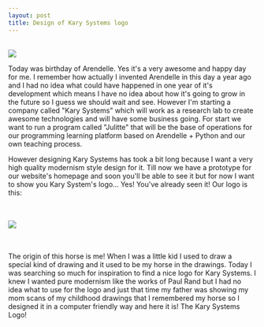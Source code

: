 ```yaml
---
layout: post
title: Design of Kary Systems logo
---
```


<br>![](http://kary.us/Graphics/Blog/7011.19.2.11/keynote_look.png)<br>

Today was birthday of Arendelle. Yes it's a very awesome and happy day for me. I remember how actually I invented Arendelle in this day a year ago and I had no idea what could have happened in one year of it's development which means I have no idea about how it's going to grow in the future so I guess we should wait and see. However I'm starting a company called "Kary Systems" which will work as a research lab to create awesome technologies and will have some business going. For start we want to run a program called "Julitte" that will be the base of operations for our programming learning platform based on Arendelle + Python and our own teaching process.

However designing Kary Systems has took a bit long because I want a very high quality modernism style design for it. Till now we have a prototype for our website's homepage and soon you'll be able to see it but for now I want to show you Kary System's logo... Yes! You've already seen it! Our logo is this:<br><br><br>

![](http://kary.us/Graphics/Blog/7011.19.2.11/kary_systems_logo.png)

<br><br>The origin of this horse is me! When I was a little kid I used to draw a special kind of drawing and it used to be my horse in the drawings. Today I was searching so much for inspiration to find a nice logo for Kary Systems. I knew I wanted pure modernism like the works of Paul Rand but I had no idea what to use for the logo and just that time my father was showing my mom scans of my childhood drawings that I remembered my horse so I designed it in a computer friendly way and here it is! The Kary Systems Logo!

